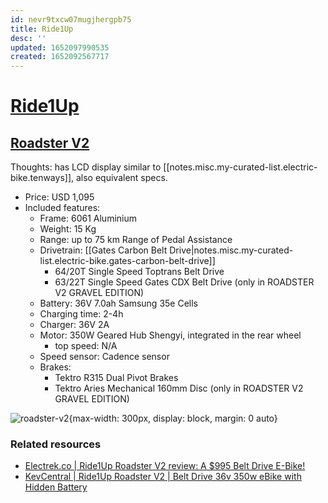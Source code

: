 ```yaml
---
id: nevr9txcw07mugjhergpb75
title: Ride1Up
desc: ''
updated: 1652097990535
created: 1652092567717
---
```

# [Ride1Up](https://ride1up.com/)

## [Roadster V2](https://ride1up.com/product/roadster-v2/)

Thoughts: has LCD display similar to [[notes.misc.my-curated-list.electric-bike.tenways]], also equivalent specs.

- Price: USD 1,095
- Included features:
    - Frame: 6061 Aluminium
    - Weight: 15 Kg
    - Range: up to 75 km Range of Pedal Assistance
    - Drivetrain: [[Gates Carbon Belt Drive|notes.misc.my-curated-list.electric-bike.gates-carbon-belt-drive]]
        - 64/20T Single Speed Toptrans Belt Drive
        - 63/22T Single Speed Gates CDX Belt Drive (only in ROADSTER V2 GRAVEL EDITION) 
    - Battery: 36V 7.0ah Samsung 35e Cells
    - Charging time: 2-4h
    - Charger: 36V 2A
    - Motor: 350W Geared Hub Shengyi, integrated in the rear wheel
        - top speed: N/A
    - Speed sensor: Cadence sensor
    - Brakes:
        - Tektro R315 Dual Pivot Brakes
        - Tektro Aries Mechanical 160mm Disc (only in ROADSTER V2 GRAVEL EDITION)

![roadster-v2](https://ride1up.com/wp-content/uploads/2020/06/Roadster-v2-back-1.jpg){max-width: 300px, display: block, margin: 0 auto}

### Related resources

- [Electrek.co | Ride1Up Roadster V2 review: A $995 Belt Drive E-Bike!](https://www.youtube.com/watch?v=jGo-19jXaxY)
- [KevCentral | Ride1Up Roadster V2 | Belt Drive 36v 350w eBike with Hidden Battery](https://www.youtube.com/watch?v=m4ssWotOKqE)